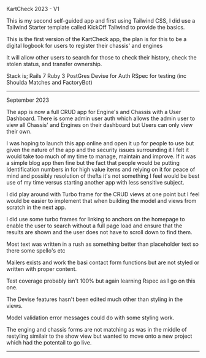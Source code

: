 KartCheck 2023 - V1

This is my second self-guided app and first using Tailwind CSS, I did use a Tailwind Starter template called KickOff Tailwind to provide the basics.

This is the first version of the KartCheck app, the plan is for this to be a digital logbook for users to register their chassis' and engines

It will allow other users to search for those to check their history, check the stolen status, and transfer ownership.

Stack is;
Rails 7
Ruby 3
PostGres
Devise for Auth
RSpec for testing (inc Shoulda Matches and FactoryBot)

----------------

September 2023

The app is now a full CRUD app for Engine's and Chassis with a User Dashboard. There is some admin user auth which allows the admin user to view all Chassis' and Engines on their dashboard but Users can only view their own.

I was hoping to launch this app online and open it up for people to use but given the nature of the app and the security issues surrounding it I felt it would take too much of my time to manage, maintain and improve. If it was a simple blog app then fine but the fact that people would be putting Identification numbers in for high value items and relying on it for peace of mind and possibly resolution of thefts it's not something I feel would be best use of my time versus starting another app with less sensitive subject.

I did play around with Turbo frame for the CRUD views at one point but I feel would be easier to implement that when building the model and views from scratch in the next app.

I did use some turbo frames for linking to anchors on the homepage to enable the user to search without a full page load and ensure that the results are shown and the user does not have to scroll down to find them.

Most text was written in a rush as something better than placeholder text so there some spello's etc

Mailers exists and work the basi contact form functions but are not styled or written with proper content.

Test coverage probably isn't 100% but again learning Rspec as I go on this one.

The Devise features hasn't been edited much other than styling in the views.

Model validation error messages could do with some styling work.

The enging and chassis forms are not matching as was in the middle of restyling similair to the show view but wanted to move onto a new project which had the potentail to go live.

-----------------